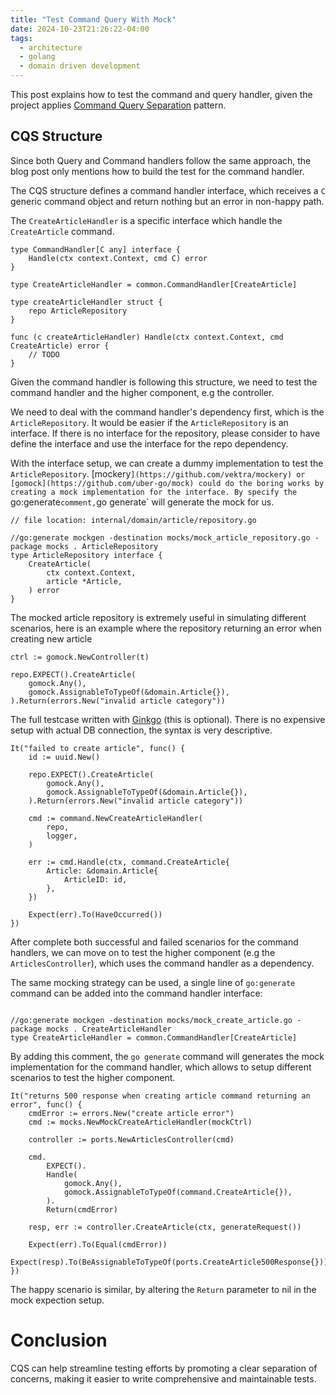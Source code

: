 ```yaml
---
title: "Test Command Query With Mock"
date: 2024-10-23T21:26:22-04:00
tags:
  - architecture
  - golang
  - domain driven development
---
```


This post explains how to test the command and query handler, given the project applies [Command Query Separation](/content/posts/command-query-in-go-project/index.md) pattern.

<!--more-->

## CQS Structure

Since both Query and Command handlers follow the same approach, the blog post only mentions how to build the test for the command handler.

The CQS structure defines a command handler interface, which receives a `C` generic command object and return nothing but an error in non-happy path. 


The `CreateArticleHandler` is a specific interface which handle the `CreateArticle` command.

```golang
type CommandHandler[C any] interface {
	Handle(ctx context.Context, cmd C) error
}

type CreateArticleHandler = common.CommandHandler[CreateArticle]

type createArticleHandler struct {
    repo ArticleRepository
}

func (c createArticleHandler) Handle(ctx context.Context, cmd CreateArticle) error {
    // TODO
}
```

Given the command handler is following this structure, we need to test the command handler and the higher component, e.g the controller.

We need to deal with the command handler's dependency first, which is the `ArticleRepository`. It would be easier if the `ArticleRepository` is an interface. If there is no interface for the repository, please consider to have define the interface and use the interface for the repo dependency.

With the interface setup, we can create a dummy implementation to test the `ArticleRepository`. [mockery`](https://github.com/vektra/mockery) or [gomock](https://github.com/uber-go/mock) could do the boring works by creating a mock implementation for the interface. By specify the `go:generate` comment, `go generate` will generate the mock for us.

```golang
// file location: internal/domain/article/repository.go

//go:generate mockgen -destination mocks/mock_article_repository.go -package mocks . ArticleRepository
type ArticleRepository interface {
	CreateArticle(
		ctx context.Context,
		article *Article,
	) error
}
```

The mocked article repository is extremely useful in simulating different scenarios, here is an example where the repository returning an error when creating new article

```golang
ctrl := gomock.NewController(t)

repo.EXPECT().CreateArticle(
    gomock.Any(),
    gomock.AssignableToTypeOf(&domain.Article{}),
).Return(errors.New("invalid article category"))
```

The full testcase written with [Ginkgo](https://github.com/onsi/ginkgo) (this is optional). There is no expensive setup with actual DB connection, the syntax is very descriptive.

```golang
It("failed to create article", func() {
    id := uuid.New()

    repo.EXPECT().CreateArticle(
        gomock.Any(),
        gomock.AssignableToTypeOf(&domain.Article{}),
    ).Return(errors.New("invalid article category"))

    cmd := command.NewCreateArticleHandler(
        repo,
        logger,
    )

    err := cmd.Handle(ctx, command.CreateArticle{
        Article: &domain.Article{
            ArticleID: id,
        },
    })

    Expect(err).To(HaveOccurred())
})
```

After complete both successful and failed scenarios for the command handlers, we can move on to test the higher component (e.g the `ArticlesController`), which uses the command handler as a dependency.

The same mocking strategy can be used, a single line of `go:generate` command can be added into the command handler interface:

```golang

//go:generate mockgen -destination mocks/mock_create_article.go -package mocks . CreateArticleHandler
type CreateArticleHandler = common.CommandHandler[CreateArticle]
```

By adding this comment, the `go generate` command will generates the mock implementation for the command handler, which allows to setup different scenarios to test the higher component.

```golang
It("returns 500 response when creating article command returning an error", func() {
    cmdError := errors.New("create article error")
    cmd := mocks.NewMockCreateArticleHandler(mockCtrl)

    controller := ports.NewArticlesController(cmd)

    cmd.
        EXPECT().
        Handle(
            gomock.Any(),
            gomock.AssignableToTypeOf(command.CreateArticle{}),
        ).
        Return(cmdError)

    resp, err := controller.CreateArticle(ctx, generateRequest())

    Expect(err).To(Equal(cmdError))
    Expect(resp).To(BeAssignableToTypeOf(ports.CreateArticle500Response{}))
})
```

The happy scenario is similar, by altering the `Return` parameter to nil in the mock expection setup.

# Conclusion

CQS can help streamline testing efforts by promoting a clear separation of concerns, making it easier to write comprehensive and maintainable tests.